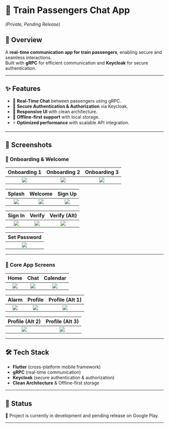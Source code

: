 # 🚆 Train Passengers Chat App  
*(Private, Pending Release)*  

## 🚀 Overview
A **real-time communication app for train passengers**, enabling secure and seamless interactions.  
Built with **gRPC** for efficient communication and **Keycloak** for secure authentication.  

---

## ✨ Features
- 💬 **Real-Time Chat** between passengers using gRPC.  
- 🔐 **Secure Authentication & Authorization** via Keycloak.  
- 📱 **Responsive UI** with clean architecture.  
- 🔄 **Offline-first support** with local storage.  
- ⚡ **Optimized performance** with scalable API integration.  

---

## 📸 Screenshots

### 🔹 Onboarding & Welcome
| Onboarding 1 | Onboarding 2 | Onboarding 3 |
|:------------:|:------------:|:------------:|
| ![](assets/onboarding1.png) | ![](assets/onboarding2.png) | ![](assets/onboarding3.png) |

| Splash | Welcome | Sign Up |
|:------:|:-------:|:-------:|
| ![](assets/splash%20screen.png) | ![](assets/welcome.png) | ![](assets/Sign%20up.png) |

| Sign In | Verify | Verify (Alt) |
|:-------:|:------:|:------------:|
| ![](assets/Sign%20in.png) | ![](assets/Verify.png) | ![](assets/Verify-1.png) |

| Set Password |
|:------------:|
| ![](assets/Set%20Password.png) |

---

### 🔹 Core App Screens
| Home | Chat | Calendar |
|:----:|:----:|:--------:|
| ![](assets/Home.png) | ![](assets/chat.png) | ![](assets/calender.png) |

| Alarm | Profile | Profile (Alt 1) |
|:-----:|:-------:|:---------------:|
| ![](assets/Alarm.png) | ![](assets/Profile.png) | ![](assets/profile1.jpg) |

| Profile (Alt 2) | Profile (Alt 3) |
|:---------------:|:---------------:|
| ![](assets/profile2.jpg) | ![](assets/profile3.jpg) |

---

## 🛠 Tech Stack
- **Flutter** (cross-platform mobile framework)  
- **gRPC** (real-time communication)  
- **Keycloak** (secure authentication & authorization)  
- **Clean Architecture** & Offline-first storage  

---

## 📂 Status
🚧 Project is currently in development and pending release on Google Play.  

---
